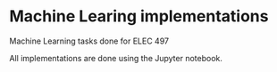 # Machine Learing implementations

Machine Learning tasks done for ELEC 497

All implementations are done using the Jupyter notebook.

